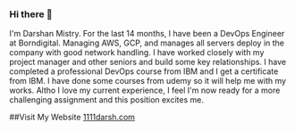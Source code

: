 ### Hi there 👋

I'm Darshan Mistry. For the last 14 months, I have been a DevOps Engineer at Borndigital. Managing AWS, GCP, and manages all servers deploy in the company with good network handling. I have worked closely with my project manager and other seniors and build some key relationships. I have completed a professional DevOps course from IBM and I get a certificate from IBM. I have done some courses from udemy so it will help me with my works. Altho I love my current experience, I feel I'm now ready for a more challenging assignment and this position excites me.



##Visit My Website
[1111darsh.com](1111darsh.com)



<!--
**1111darsh/1111darsh** is a ✨ _special_ ✨ repository because its `README.md` (this file) appears on your GitHub profile.

Here are some ideas to get you started:

- 🔭 I’m currently working on ...
- 🌱 I’m currently learning ...
- 👯 I’m looking to collaborate on ...
- 🤔 I’m looking for help with ...
- 💬 Ask me about ...
- 📫 How to reach me: ...
- 😄 Pronouns: ...
- ⚡ Fun fact: ...
-->
